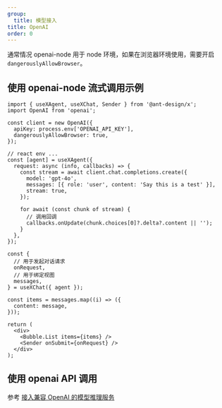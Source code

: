 ```yaml
---
group:
  title: 模型接入
title: OpenAI
order: 0
---
```


通常情况 openai-node 用于 node 环境，如果在浏览器环境使用，需要开启 `dangerouslyAllowBrowser`。

## 使用 openai-node 流式调用示例

```tsx
import { useXAgent, useXChat, Sender } from '@ant-design/x';
import OpenAI from 'openai';

const client = new OpenAI({
  apiKey: process.env['OPENAI_API_KEY'],
  dangerouslyAllowBrowser: true,
});

// react env ...
const [agent] = useXAgent({
  request: async (info, callbacks) => {
    const stream = await client.chat.completions.create({
      model: 'gpt-4o',
      messages: [{ role: 'user', content: 'Say this is a test' }],
      stream: true,
    });

    for await (const chunk of stream) {
      // 调用回调
      callbacks.onUpdate(chunk.choices[0]?.delta?.content || '');
    }
  },
});

const {
  // 用于发起对话请求
  onRequest,
  // 用于绑定视图
  messages,
} = useXChat({ agent });

const items = messages.map((i) => ({
  content: message,
}));

return (
  <div>
    <Bubble.List items={items} />
    <Sender onSubmit={onRequest} />
  </div>
);
```

## 使用 openai API 调用

参考 [接入兼容 OpenAI 的模型推理服务](/docs/react/model-use-qwen-cn)

